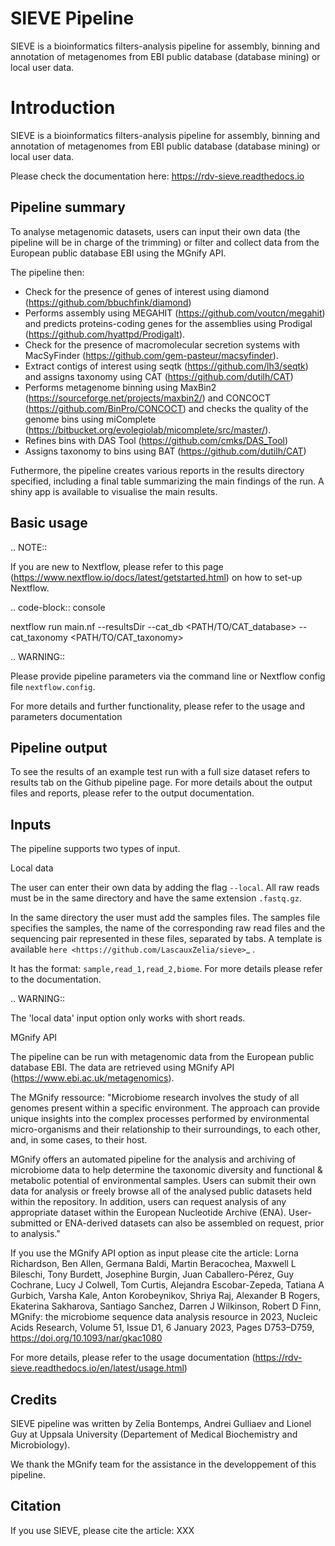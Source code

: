 # SIEVE Pipeline
SIEVE is a bioinformatics filters-analysis pipeline for assembly, binning and annotation of metagenomes from EBI public database (database mining) or local user data.

Introduction
============

SIEVE is a bioinformatics filters-analysis pipeline for assembly, binning and annotation of metagenomes from EBI public database (database mining) or local user data.  

Please check the documentation here: <https://rdv-sieve.readthedocs.io>

Pipeline summary
----------------

To analyse metagenomic datasets, users can input their own data (the pipeline will be in charge of the trimming) or filter and collect data from the European public database EBI using the MGnify API. 

The pipeline then:

* Check for the presence of genes of interest using diamond (<https://github.com/bbuchfink/diamond>)
* Performs assembly using MEGAHIT (<https://github.com/voutcn/megahit>) and predicts proteins-coding genes for the assemblies using Prodigal (<https://github.com/hyattpd/Prodigalt>).
* Check for the presence of macromolecular secretion systems with MacSyFinder (<https://github.com/gem-pasteur/macsyfinder>).
* Extract contigs of interest using seqtk (<https://github.com/lh3/seqtk>) and assigns taxonomy using CAT (<https://github.com/dutilh/CAT>)
* Performs metagenome binning using MaxBin2 (<https://sourceforge.net/projects/maxbin2/>) and CONCOCT (<https://github.com/BinPro/CONCOCT>) and checks the quality of the genome bins using miComplete (<https://bitbucket.org/evolegiolab/micomplete/src/master/>).
* Refines bins with DAS Tool (<https://github.com/cmks/DAS_Tool>) 
* Assigns taxonomy to bins using BAT (<https://github.com/dutilh/CAT>)

Futhermore, the pipeline creates various reports in the results directory specified, including a final table summarizing the main findings of the run.
A shiny app is available to visualise the main results. 

Basic usage
-----------

.. NOTE::

   If you are new to Nextflow, please refer to this page (<https://www.nextflow.io/docs/latest/getstarted.html>) on how to set-up Nextflow. 

.. code-block:: console

   nextflow run main.nf --resultsDir <OUTDIR> --cat_db <PATH/TO/CAT_database> --cat_taxonomy <PATH/TO/CAT_taxonomy>

.. WARNING::

   Please provide pipeline parameters via the command line or Nextflow config file ``nextflow.config``.

For more details and further functionality, please refer to the usage and parameters documentation

Pipeline output
---------------

To see the results of an example test run with a full size dataset refers to results tab on the Github pipeline page. For more details about the output files and reports, please refer to the output documentation.

Inputs
------

The pipeline supports two types of input. 

Local data  

The user can enter their own data by adding the flag ``--local``. All raw reads must be in the same directory and have the same extension ``.fastq.gz``. 

In the same directory the user must add the samples files. The samples file specifies the samples, the name of the corresponding raw read files and the sequencing pair represented in these files, separated by tabs. A template is available `here <https://github.com/LascauxZelia/sieve>`_ . 

It has the format: ``sample,read_1,read_2,biome``. For more details please refer to the documentation.

.. WARNING::

   The 'local data' input option only works with short reads. 

MGnify API  

The pipeline can be run with metagenomic data from the European public database EBI. The data are retrieved using MGnify API (<https://www.ebi.ac.uk/metagenomics>).

The MGnify ressource: 
   "Microbiome research involves the study of all genomes present within a specific environment. The approach can provide unique insights into the complex processes performed by environmental micro-organisms and their relationship to their surroundings, to each other, and, in some cases, to their host.

   MGnify offers an automated pipeline for the analysis and archiving of microbiome data to help determine the taxonomic diversity and functional & metabolic potential of environmental samples. Users can submit their own data for analysis or freely browse all of the analysed public datasets held within the repository. In addition, users can request analysis of any appropriate dataset within the European Nucleotide Archive (ENA). User-submitted or ENA-derived datasets can also be assembled on request, prior to analysis."

If you use the MGnify API option as input please cite the article: Lorna Richardson, Ben Allen, Germana Baldi, Martin Beracochea, Maxwell L Bileschi, Tony Burdett, Josephine Burgin, Juan Caballero-Pérez, Guy Cochrane, Lucy J Colwell, Tom Curtis, Alejandra Escobar-Zepeda, Tatiana A Gurbich, Varsha Kale, Anton Korobeynikov, Shriya Raj, Alexander B Rogers, Ekaterina Sakharova, Santiago Sanchez, Darren J Wilkinson, Robert D Finn, MGnify: the microbiome sequence data analysis resource in 2023, Nucleic Acids Research, Volume 51, Issue D1, 6 January 2023, Pages D753–D759, https://doi.org/10.1093/nar/gkac1080

For more details, please refer to the usage documentation (<https://rdv-sieve.readthedocs.io/en/latest/usage.html>)

Credits
-------

SIEVE pipeline was written by Zelia Bontemps, Andrei Gulliaev and Lionel Guy at Uppsala University (Departement of Medical Biochemistry and Microbiology).

We thank the MGnify team for the assistance in the developpement of this pipeline. 


Citation
--------

If you use SIEVE, please cite the article: XXX